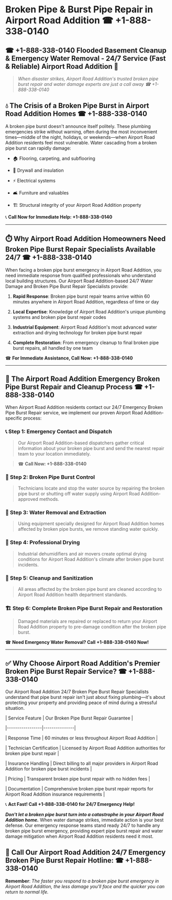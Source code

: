 # Broken Pipe & Burst Pipe Repair in Airport Road Addition ☎ +1-888-338-0140  
## ☎ +1-888-338-0140 Flooded Basement Cleanup & Emergency Water Removal - 24/7 Service (Fast & Reliable) Airport Road Addition 🚨  

> *When disaster strikes, Airport Road Addition's trusted broken pipe burst repair and water damage experts are just a call away ☎ +1-888-338-0140*  

## 💧 The Crisis of a Broken Pipe Burst in Airport Road Addition Homes ☎ +1-888-338-0140  

A broken pipe burst doesn't announce itself politely. These plumbing emergencies strike without warning, often during the most inconvenient times—middle of the night, holidays, or weekends—when Airport Road Addition residents feel most vulnerable. Water cascading from a broken pipe burst can rapidly damage:  

* 🏠 Flooring, carpeting, and subflooring  
* 🧱 Drywall and insulation  
* ⚡ Electrical systems  
* 🛋️ Furniture and valuables  
* 🏗️ Structural integrity of your Airport Road Addition property  

📞 **Call Now for Immediate Help: +1-888-338-0140**  

---  

## ⏱️ Why Airport Road Addition Homeowners Need Broken Pipe Burst Repair Specialists Available 24/7 ☎ +1-888-338-0140  

When facing a broken pipe burst emergency in Airport Road Addition, you need immediate response from qualified professionals who understand local building structures. Our Airport Road Addition-based 24/7 Water Damage and Broken Pipe Burst Repair Specialists provide:  

1. **Rapid Response**: Broken pipe burst repair teams arrive within 60 minutes anywhere in Airport Road Addition, regardless of time or day  
2. **Local Expertise**: Knowledge of Airport Road Addition's unique plumbing systems and broken pipe burst repair codes  
3. **Industrial Equipment**: Airport Road Addition's most advanced water extraction and drying technology for broken pipe burst repair  
4. **Complete Restoration**: From emergency cleanup to final broken pipe burst repairs, all handled by one team  

☎ **For Immediate Assistance, Call Now: +1-888-338-0140**  

---  

## 🔧 The Airport Road Addition Emergency Broken Pipe Burst Repair and Cleanup Process ☎ +1-888-338-0140  

When Airport Road Addition residents contact our 24/7 Emergency Broken Pipe Burst Repair service, we implement our proven Airport Road Addition-specific process:  

### 📞 Step 1: Emergency Contact and Dispatch  
> Our Airport Road Addition-based dispatchers gather critical information about your broken pipe burst and send the nearest repair team to your location immediately.  
> ☎ **Call Now: +1-888-338-0140**  

### 🚿 Step 2: Broken Pipe Burst Control  
> Technicians locate and stop the water source by repairing the broken pipe burst or shutting off water supply using Airport Road Addition-approved methods.  

### 🌊 Step 3: Water Removal and Extraction  
> Using equipment specially designed for Airport Road Addition homes affected by broken pipe bursts, we remove standing water quickly.  

### 💨 Step 4: Professional Drying  
> Industrial dehumidifiers and air movers create optimal drying conditions for Airport Road Addition's climate after broken pipe burst incidents.  

### 🧼 Step 5: Cleanup and Sanitization  
> All areas affected by the broken pipe burst are cleaned according to Airport Road Addition health department standards.  

### 🏗️ Step 6: Complete Broken Pipe Burst Repair and Restoration  
> Damaged materials are repaired or replaced to return your Airport Road Addition property to pre-damage condition after the broken pipe burst.  

☎ **Need Emergency Water Removal? Call +1-888-338-0140 Now!**  

---  

## ✅ Why Choose Airport Road Addition's Premier Broken Pipe Burst Repair Service? ☎ +1-888-338-0140  

Our Airport Road Addition 24/7 Broken Pipe Burst Repair Specialists understand that pipe burst repair isn't just about fixing plumbing—it's about protecting your property and providing peace of mind during a stressful situation.  

| Service Feature | Our Broken Pipe Burst Repair Guarantee |  
|-----------------|---------------|  
| Response Time | 60 minutes or less throughout Airport Road Addition |  
| Technician Certification | Licensed by Airport Road Addition authorities for broken pipe burst repair |  
| Insurance Handling | Direct billing to all major providers in Airport Road Addition for broken pipe burst incidents |  
| Pricing | Transparent broken pipe burst repair with no hidden fees |  
| Documentation | Comprehensive broken pipe burst repair reports for Airport Road Addition insurance requirements |  

📞 **Act Fast! Call +1-888-338-0140 for 24/7 Emergency Help!**  

***Don't let a broken pipe burst turn into a catastrophe in your Airport Road Addition home.*** When water damage strikes, immediate action is your best defense. Our emergency response teams stand ready 24/7 to handle any broken pipe burst emergency, providing expert pipe burst repair and water damage mitigation when Airport Road Addition residents need it most.  

## 📱 Call Our Airport Road Addition 24/7 Emergency Broken Pipe Burst Repair Hotline: ☎ +1-888-338-0140  

**Remember**: *The faster you respond to a broken pipe burst emergency in Airport Road Addition, the less damage you'll face and the quicker you can return to normal life.*